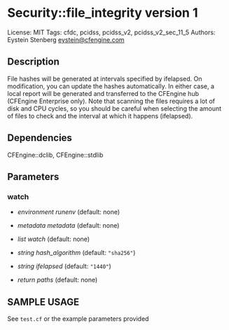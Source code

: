 # Security::file_integrity version 1

License: MIT
Tags: cfdc, pcidss, pcidss_v2, pcidss_v2_sec_11_5
Authors: Eystein Stenberg <eystein@cfengine.com>

## Description
File hashes will be generated at intervals specified by ifelapsed. On modification, you can update the hashes automatically. In either case, a local report will be generated and transferred to the CFEngine hub (CFEngine Enterprise only). Note that scanning the files requires a lot of disk and CPU cycles, so you should be careful when selecting the amount of files to check and the interval at which it happens (ifelapsed).

## Dependencies
CFEngine::dclib, CFEngine::stdlib

## Parameters
### watch
* _environment_ *runenv* (default: none)

* _metadata_ *metadata* (default: none)

* _list_ *watch* (default: none)

* _string_ *hash_algorithm* (default: `"sha256"`)

* _string_ *ifelapsed* (default: `"1440"`)

* _return_ *paths* (default: none)


## SAMPLE USAGE
See `test.cf` or the example parameters provided

